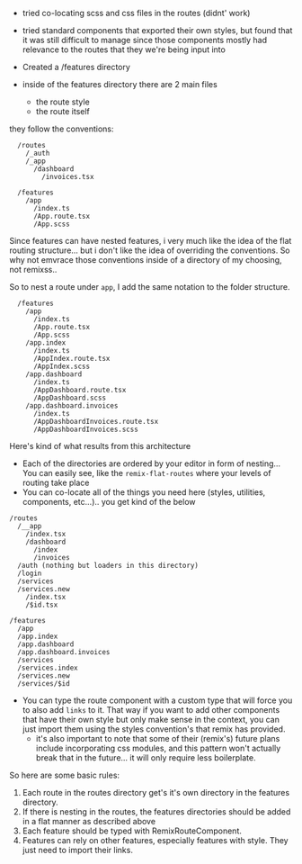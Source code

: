 - tried co-locating scss and css files in the routes (didnt' work)
- tried standard components that exported their own styles, but found that it was still difficult to manage since those components mostly had relevance to the routes that they we're being input into

- Created a /features directory
- inside of the features directory there are 2 main files
  - the route style
  - the route itself

they follow the conventions:

```
  /routes
    /_auth
    /_app
      /dashboard
        /invoices.tsx

  /features
    /app
      /index.ts
      /App.route.tsx
      /App.scss

```

Since features can have nested features, i very much like the idea of the flat routing structure... but i don't like the idea of overriding the conventions. So why not emvrace those conventions inside of a directory of my choosing, not remixss..

So to nest a route under `app`, I add the same notation to the folder structure.

```
  /features
    /app
      /index.ts
      /App.route.tsx
      /App.scss
    /app.index
      /index.ts
      /AppIndex.route.tsx
      /AppIndex.scss
    /app.dashboard
      /index.ts
      /AppDashboard.route.tsx
      /AppDashboard.scss
    /app.dashboard.invoices
      /index.ts
      /AppDashboardInvoices.route.tsx
      /AppDashboardInvoices.scss

```

Here's kind of what results from this architecture

- Each of the directories are ordered by your editor in form of nesting... You can easily see, like the `remix-flat-routes` where your levels of routing take place
- You can co-locate all of the things you need here (styles, utilities, components, etc...).. you get kind of the below

```
/routes
  /__app
    /index.tsx
    /dashboard
      /index
      /invoices
  /auth (nothing but loaders in this directory)
  /login
  /services
  /services.new
    /index.tsx
    /$id.tsx

/features
  /app
  /app.index
  /app.dashboard
  /app.dashboard.invoices
  /services
  /services.index
  /services.new
  /services/$id
```

- You can type the route component with a custom type that will force you to also add `links` to it. That way if you want to add other components that have their own style but only make sense in the context, you can just import them using the styles convention's that remix has provided.
  - it's also important to note that some of their (remix's) future plans include incorporating css modules, and this pattern won't actually break that in the future... it will only require less boilerplate.

So here are some basic rules:

1. Each route in the routes directory get's it's own directory in the features directory.
2. If there is nesting in the routes, the features directories should be added in a flat manner as described above
3. Each feature should be typed with RemixRouteComponent.
4. Features can rely on other features, especially features with style. They just need to import their links.
